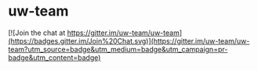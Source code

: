 # uw-team

[![Join the chat at https://gitter.im/uw-team/uw-team](https://badges.gitter.im/Join%20Chat.svg)](https://gitter.im/uw-team/uw-team?utm_source=badge&utm_medium=badge&utm_campaign=pr-badge&utm_content=badge)
